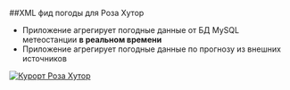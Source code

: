 ﻿##XML фид погоды для Роза Хутор  

* Приложение агрегирует погодные данные от БД MySQL метеостанции **в реальном времени** 
* Приложение агрегирует погодные данные по прогнозу из внешних источников

[![Курорт Роза Хутор](http://rosaski.com/shared/images/fe/logo.png)](http://rosaski.com/)